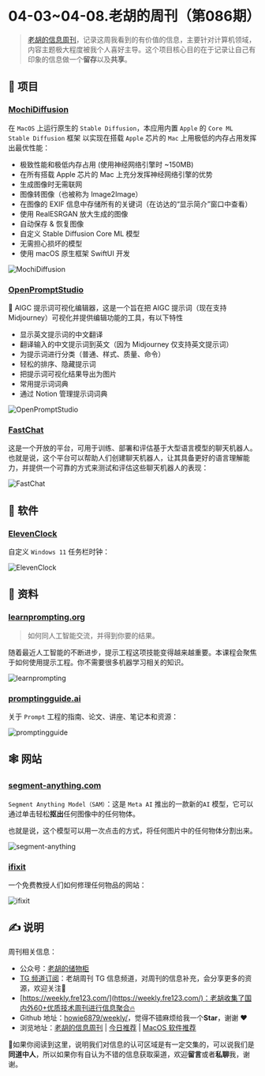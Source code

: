 # 04-03~04-08.老胡的周刊（第086期）

> [老胡的信息周刊](https://weekly.howie6879.com/)，记录这周我看到的有价值的信息，主要针对计算机领域，内容主题极大程度被我个人喜好主导。这个项目核心目的在于记录让自己有印象的信息做一个**留存**以及**共享**。

## 🎯 项目

### [MochiDiffusion](https://github.com/godly-devotion/MochiDiffusion)

在 `MacOS` 上运行原生的 `Stable Diffusion`，本应用内置 `Apple` 的 `Core ML Stable Diffusion` 框架 以实现在搭载 `Apple` 芯片的 `Mac` 上用极低的内存占用发挥出最优性能：

- 极致性能和极低内存占用 (使用神经网络引擎时 ~150MB)
- 在所有搭载 Apple 芯片的 Mac 上充分发挥神经网络引擎的优势
- 生成图像时无需联网
- 图像转图像（也被称为 Image2Image）
- 在图像的 EXIF 信息中存储所有的关键词（在访达的“显示简介”窗口中查看）
- 使用 RealESRGAN 放大生成的图像
- 自动保存 & 恢复图像
- 自定义 Stable Diffusion Core ML 模型
- 无需担心损坏的模型
- 使用 macOS 原生框架 SwiftUI 开发

![MochiDiffusion](https://images-1252557999.file.myqcloud.com/uPic/MochiDiffusion.jpg)

### [OpenPromptStudio](https://github.com/Moonvy/OpenPromptStudio)

🥣 AIGC 提示词可视化编辑器，这是一个旨在把 AIGC 提示词（现在支持 Midjourney）可视化并提供编辑功能的工具，有以下特性

- 显示英文提示词的中文翻译
- 翻译输入的中文提示词到英文（因为 Midjourney 仅支持英文提示词）
- 为提示词进行分类（普通、样式、质量、命令）
- 轻松的排序、隐藏提示词
- 把提示词可视化结果导出为图片
- 常用提示词词典
- 通过 Notion 管理提示词词典

![OpenPromptStudio](https://images-1252557999.file.myqcloud.com/uPic/OpenPromptStudio.jpg)

### [FastChat](https://github.com/lm-sys/FastChat)

这是一个开放的平台，可用于训练、部署和评估基于大型语言模型的聊天机器人。也就是说，这个平台可以帮助人们创建聊天机器人，让其具备更好的语言理解能力，并提供一个可靠的方式来测试和评估这些聊天机器人的表现：

![FastChat](https://images-1252557999.file.myqcloud.com/uPic/FastChat.jpg)

## 🤖 软件

### [ElevenClock](https://github.com/marticliment/ElevenClock)

自定义 `Windows 11` 任务栏时钟：

![ElevenClock](https://images-1252557999.file.myqcloud.com/uPic/ElevenClock.jpg)

## 👀 资料

### [learnprompting.org](https://learnprompting.org/zh-Hans/docs/intro)

> 如何同人工智能交流，并得到你要的结果。

随着最近人工智能的不断进步，提示工程这项技能变得越来越重要。本课程会聚焦于如何使用提示工程。你不需要很多机器学习相关的知识。

![learnprompting](https://images-1252557999.file.myqcloud.com/uPic/learnprompting.jpg)

### [promptingguide.ai](https://www.promptingguide.ai/zh)

关于 `Prompt` 工程的指南、论文、讲座、笔记本和资源：

![promptingguide](https://images-1252557999.file.myqcloud.com/uPic/promptingguide.jpg)

## 🕸 网站

### [segment-anything.com](https://segment-anything.com/)

`Segment Anything Model（SAM）`：这是 `Meta AI` 推出的一款新的`AI` 模型，它可以通过单击轻松**抠出**任何图像中的任何物体。

也就是说，这个模型可以用一次点击的方式，将任何图片中的任何物体分割出来。

![segment-anything](https://images-1252557999.file.myqcloud.com/uPic/segment-anything.jpg)

### [ifixit](https://zh.ifixit.com/)

一个免费教授人们如何修理任何物品的网站：

![ifixit](https://images-1252557999.file.myqcloud.com/uPic/ifixit.jpg)

## ✍️ 说明

周刊相关信息：

- 公众号：[老胡的储物柜](https://images-1252557999.file.myqcloud.com/uPic/ETIbMe.jpg)
- [TG 频道订阅](https://t.me/howie_weekly)：老胡周刊 TG 信息频道，对周刊的信息补充，会分享更多的资源，欢迎关注👏
- [https://weekly.fre123.com/](https://weekly.fre123.com/)：老胡收集了国内外60+优质技术周刊进行信息聚合🔥
- Github 地址：[howie6879/weekly/](https://github.com/howie6879/weekly/)，觉得不错麻烦给我一个**Star**，谢谢 ❤️
- 浏览地址：[老胡的信息周刊](https://weekly.howie6879.com) | [今日推荐](https://weekly.howie6879.com/recommend/index.html) | [MacOS 软件推荐](https://weekly.howie6879.com/soft/mac.html)

🙌如果你阅读到这里，说明我们对信息的认可区域是有一定交集的，可以说我们是**同道中人**，所以如果你有自认为不错的信息获取渠道，欢迎**留言**或者**私聊**我，谢谢。
